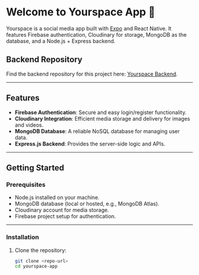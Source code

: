 # Welcome to Yourspace App 👋

Yourspace is a social media app built with [Expo](https://expo.dev) and React Native. It features Firebase authentication, Cloudinary for storage, MongoDB as the database, and a Node.js + Express backend.

## Backend Repository
Find the backend repository for this project here: [Yourspace Backend](<insert-backend-repo-link>).

---

## Features

- **Firebase Authentication**: Secure and easy login/register functionality.
- **Cloudinary Integration**: Efficient media storage and delivery for images and videos.
- **MongoDB Database**: A reliable NoSQL database for managing user data.
- **Express.js Backend**: Provides the server-side logic and APIs.

---

## Getting Started

### Prerequisites

- Node.js installed on your machine.
- MongoDB database (local or hosted, e.g., MongoDB Atlas).
- Cloudinary account for media storage.
- Firebase project setup for authentication.

---

### Installation

1. Clone the repository:

   ```bash
   git clone <repo-url>
   cd yourspace-app
